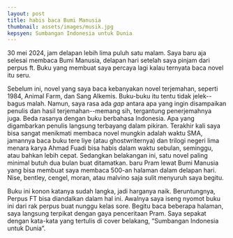 ```yaml
---
layout: post
title: habis baca Bumi Manusia
thumbnail: assets/images/musik.jpg
kepsyen: Sumbangan Indonesia untuk Dunia
---
```

30 mei 2024, jam delapan lebih lima puluh satu malam. Saya baru aja selesai membaca Bumi Manusia, delapan hari setelah saya pinjam dari perpus ft. Buku yang membuat saya percaya lagi kalau ternyata baca novel itu seru. 

Sebelum ini, novel yang saya baca kebanyakan novel terjemahan, seperti 1984, Animal Farm, dan Sang Alkemis. Buku-buku itu tentu tidak jelek--bagus malah. Namun, saya rasa ada *gap* antara apa yang ingin disampaikan penulis dan hasil terjemahan--memang sih, tergantung penerjemahnya juga. Beda rasanya dengan buku berbahasa Indonesia. Apa yang digambarkan penulis langsung terbayang dalam pikiran. Terakhir kali saya bisa sangat menikmati membaca novel mungkin adalah waktu SMA, jamannya baca buku  tere liye (atau ghostwriternya) dan trilogi negeri lima menara karya Ahmad Fuadi bisa habis dalam waktu sebulan, seminggu, atau bahkan lebih cepat. Sedangkan belakangan ini, satu novel paling minimal butuh dua bulan buat ditamatkan. baru Pram lewat Bumi Manusia yang bisa membuat saya membaca 500-an halaman dalam delapan hari. Nise, bentley, cengel, moran, atau malvino saja sulit menyuruh saya begitu.

Buku ini konon katanya sudah langka, jadi harganya naik. Beruntungnya, Perpus FT bisa diandalkan dalam hal ini. Awalnya saya iseng nyomot buku ini dari rak perpus buat nunggu kelas sore. Begitu baca beberapa halaman, saya langsung terpikat dengan gaya penceritaan Pram. Saya sepakat dengan kata-kata yang tertulis di cover belakang, “Sumbangan Indonesia untuk Dunia”. 